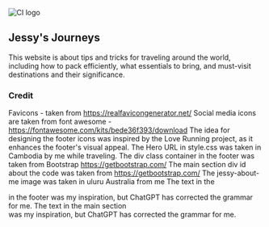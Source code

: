 ![CI logo](https://codeinstitute.s3.amazonaws.com/fullstack/ci_logo_small.png)
## Jessy's Journeys 
This website is about tips and tricks for traveling around the world, including how to pack efficiently, what essentials to bring, and must-visit destinations and their significance.

### Credit
Favicons - taken from https://realfavicongenerator.net/
Social media icons are taken from font awesome - https://fontawesome.com/kits/bede36f393/download
The idea for designing the footer icons was inspired by the Love Running project, as it enhances the footer's visual appeal.
The Hero URL in style.css was taken in Cambodia by me while traveling.
The div class container in the footer was taken from Bootstrap https://getbootstrap.com/
The main section div id about the code was taken from https://getbootstrap.com/
The jessy-about-me image was taken in uluru Australia from me
The text in the <div class="container"> in the footer was my inspiration, but ChatGPT has corrected the grammar for me.
The text in the main section <div id="about"> was my inspiration, but ChatGPT has corrected the grammar for me.






